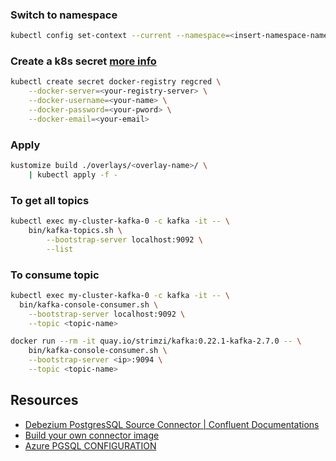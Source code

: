 ### Switch to namespace
``` bash
kubectl config set-context --current --namespace=<insert-namespace-name-here>
```

### Create a k8s secret [more info](https://kubernetes.io/docs/tasks/configure-pod-container/pull-image-private-registry/#registry-secret-existing-credentials)

``` bash
kubectl create secret docker-registry regcred \
    --docker-server=<your-registry-server> \
    --docker-username=<your-name> \
    --docker-password=<your-pword> \
    --docker-email=<your-email>
```

### Apply

``` bash
kustomize build ./overlays/<overlay-name>/ \
    | kubectl apply -f -
```

### To get all topics

``` bash
kubectl exec my-cluster-kafka-0 -c kafka -it -- \
    bin/kafka-topics.sh \
        --bootstrap-server localhost:9092 \
        --list
```

### To consume topic

``` bash
kubectl exec my-cluster-kafka-0 -c kafka -it -- \
  bin/kafka-console-consumer.sh \
    --bootstrap-server localhost:9092 \
    --topic <topic-name>
```

``` bash
docker run --rm -it quay.io/strimzi/kafka:0.22.1-kafka-2.7.0 -- \
    bin/kafka-console-consumer.sh \
    --bootstrap-server <ip>:9094 \
    --topic <topic-name>
```

## Resources

- [Debezium PostgresSQL Source Connector | Confluent Documentations](https://docs.confluent.io/debezium-connect-postgres-source/current/overview.html)
- [Build your own connector image](https://strimzi.io/blog/2021/03/29/connector-build/)
- [Azure PGSQL CONFIGURATION](https://debezium.io/documentation/reference/connectors/postgresql.html#postgresql-on-azure)